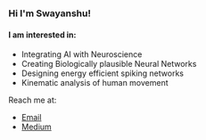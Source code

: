 ### Hi I'm Swayanshu!


#### I am interested in:
   * Integrating AI with Neuroscience
   * Creating Biologically plausible Neural Networks
   * Designing energy efficient spiking networks
   * Kinematic analysis of human movement
   

Reach me at:    
   - [Email](mailto:swayanshu1997@gmail.com?subject=Hi% "Hi!")
   - [Medium](https://swayanshu.medium.com/ "Welcome")

<!--
**swayanshu/swayanshu** is a ✨ _special_ ✨ repository because its `README.md` (this file) appears on your GitHub profile.

Here are some ideas to get you started:

- 🔭 I’m currently working on ...
- 🌱 I’m currently learning ...
- 👯 I’m looking to collaborate on ...
- 🤔 I’m looking for help with ...
- 💬 Ask me about ...
- 📫 How to reach me: ...
- 😄 Pronouns: ...
- ⚡ Fun fact: ...
-->
